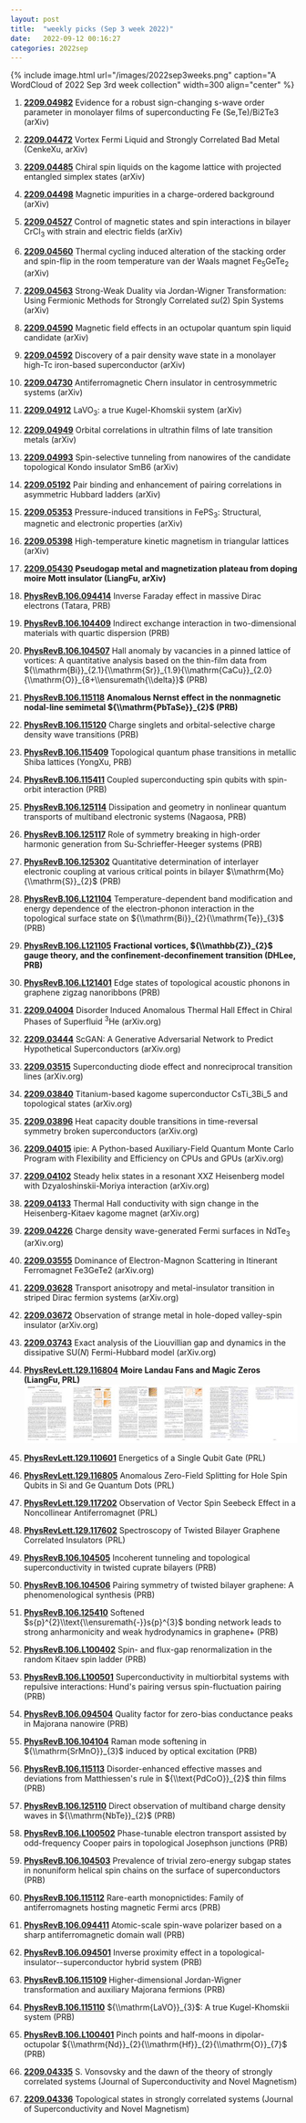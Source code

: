 ```yaml
---
layout: post
title:  "weekly picks (Sep 3 week 2022)"
date:   2022-09-12 00:16:27
categories: 2022sep
---
```


{% include image.html url="/images/2022sep3weeks.png" caption="A WordCloud of 2022 Sep 3rd week collection" width=300 align="center" %}


1. **[2209.04982](http://arxiv.org/abs/2209.04982)** Evidence for a robust sign-changing s-wave order parameter in monolayer films of superconducting Fe (Se,Te)/Bi2Te3 (arXiv)



1. **[2209.04472](http://arxiv.org/abs/2209.04472)** Vortex Fermi Liquid and Strongly Correlated Bad Metal (CenkeXu, arXiv)

1. **[2209.04485](http://arxiv.org/abs/2209.04485)** Chiral spin liquids on the kagome lattice with projected entangled simplex states (arXiv)

1. **[2209.04498](http://arxiv.org/abs/2209.04498)** Magnetic impurities in a charge-ordered background (arXiv)

1. **[2209.04527](http://arxiv.org/abs/2209.04527)** Control of magnetic states and spin interactions in bilayer CrCl$_{3}$ with strain and electric fields (arXiv)

1. **[2209.04560](http://arxiv.org/abs/2209.04560)** Thermal cycling induced alteration of the stacking order and spin-flip in the room temperature van der Waals magnet Fe$_5$GeTe$_2$ (arXiv)

1. **[2209.04563](http://arxiv.org/abs/2209.04563)** Strong-Weak Duality via Jordan-Wigner Transformation: Using Fermionic Methods for Strongly Correlated $su(2)$ Spin Systems (arXiv)

1. **[2209.04590](http://arxiv.org/abs/2209.04590)** Magnetic field effects in an octupolar quantum spin liquid candidate (arXiv)

1. **[2209.04592](http://arxiv.org/abs/2209.04592)** Discovery of a pair density wave state in a monolayer high-Tc iron-based superconductor (arXiv)

1. **[2209.04730](http://arxiv.org/abs/2209.04730)** Antiferromagnetic Chern insulator in centrosymmetric systems (arXiv)

1. **[2209.04912](http://arxiv.org/abs/2209.04912)** LaVO$_3$: a true Kugel-Khomskii system (arXiv)

1. **[2209.04949](http://arxiv.org/abs/2209.04949)** Orbital correlations in ultrathin films of late transition metals (arXiv)

1. **[2209.04993](http://arxiv.org/abs/2209.04993)** Spin-selective tunneling from nanowires of the candidate topological Kondo insulator SmB6 (arXiv)

1. **[2209.05192](http://arxiv.org/abs/2209.05192)** Pair binding and enhancement of pairing correlations in asymmetric Hubbard ladders (arXiv)

1. **[2209.05353](http://arxiv.org/abs/2209.05353)** Pressure-induced transitions in FePS$_3$: Structural, magnetic and electronic properties (arXiv)

1. **[2209.05398](http://arxiv.org/abs/2209.05398)** High-temperature kinetic magnetism in triangular lattices (arXiv)

1. **[2209.05430](http://arxiv.org/abs/2209.05430)** **Pseudogap metal and magnetization plateau from doping moire Mott insulator (LiangFu, arXiv)**




1. **[PhysRevB.106.094414](https://link.aps.org/doi/10.1103/PhysRevB.106.094414)** Inverse Faraday effect in massive Dirac electrons (Tatara, PRB)

1. **[PhysRevB.106.104409](https://link.aps.org/doi/10.1103/PhysRevB.106.104409)** Indirect exchange interaction in two-dimensional materials with quartic dispersion (PRB)

1. **[PhysRevB.106.104507](https://link.aps.org/doi/10.1103/PhysRevB.106.104507)** Hall anomaly by vacancies in a pinned lattice of vortices: A quantitative analysis based on the thin-film data from ${\\mathrm{Bi}}_{2.1}{\\mathrm{Sr}}_{1.9}{\\mathrm{CaCu}}_{2.0}{\\mathrm{O}}_{8+\\ensuremath{\\delta}}$ (PRB)

1. **[PhysRevB.106.115118](https://link.aps.org/doi/10.1103/PhysRevB.106.115118)** **Anomalous Nernst effect in the nonmagnetic nodal-line semimetal ${\\mathrm{PbTaSe}}_{2}$ (PRB)**

1. **[PhysRevB.106.115120](https://link.aps.org/doi/10.1103/PhysRevB.106.115120)** Charge singlets and orbital-selective charge density wave transitions (PRB)

1. **[PhysRevB.106.115409](https://link.aps.org/doi/10.1103/PhysRevB.106.115409)** Topological quantum phase transitions in metallic Shiba lattices (YongXu, PRB)

1. **[PhysRevB.106.115411](https://link.aps.org/doi/10.1103/PhysRevB.106.115411)** Coupled superconducting spin qubits with spin-orbit interaction (PRB)

1. **[PhysRevB.106.125114](https://link.aps.org/doi/10.1103/PhysRevB.106.125114)** Dissipation and geometry in nonlinear quantum transports of multiband electronic systems (Nagaosa, PRB)

1. **[PhysRevB.106.125117](https://link.aps.org/doi/10.1103/PhysRevB.106.125117)** Role of symmetry breaking in high-order harmonic generation from Su-Schrieffer-Heeger systems (PRB)

1. **[PhysRevB.106.125302](https://link.aps.org/doi/10.1103/PhysRevB.106.125302)** Quantitative determination of interlayer electronic coupling at various critical points in bilayer $\\mathrm{Mo}{\\mathrm{S}}_{2}$ (PRB)

1. **[PhysRevB.106.L121104](https://link.aps.org/doi/10.1103/PhysRevB.106.L121104)** Temperature-dependent band modification and energy dependence of the electron-phonon interaction in the topological surface state on ${\\mathrm{Bi}}_{2}{\\mathrm{Te}}_{3}$ (PRB)

1. **[PhysRevB.106.L121105](https://link.aps.org/doi/10.1103/PhysRevB.106.L121105)** **Fractional vortices, ${\\mathbb{Z}}_{2}$ gauge theory, and the confinement-deconfinement transition (DHLee, PRB)**

1. **[PhysRevB.106.L121401](https://link.aps.org/doi/10.1103/PhysRevB.106.L121401)** Edge states of topological acoustic phonons in graphene zigzag nanoribbons (PRB)





1. **[2209.04004](http://arxiv.org/abs/2209.04004)** Disorder Induced Anomalous Thermal Hall Effect in Chiral Phases of Superfluid $^3$He (arXiv.org)

1. **[2209.03444](http://arxiv.org/abs/2209.03444)** ScGAN: A Generative Adversarial Network to Predict Hypothetical Superconductors (arXiv.org)

1. **[2209.03515](http://arxiv.org/abs/2209.03515)** Superconducting diode effect and nonreciprocal transition lines (arXiv.org)

1. **[2209.03840](http://arxiv.org/abs/2209.03840)** Titanium-based kagome superconductor CsTi_3Bi_5 and topological states (arXiv.org)

1. **[2209.03896](http://arxiv.org/abs/2209.03896)** Heat capacity double transitions in time-reversal symmetry broken superconductors (arXiv.org)

1. **[2209.04015](http://arxiv.org/abs/2209.04015)** ipie: A Python-based Auxiliary-Field Quantum Monte Carlo Program with Flexibility and Efficiency on CPUs and GPUs (arXiv.org)

1. **[2209.04102](http://arxiv.org/abs/2209.04102)** Steady helix states in a resonant XXZ Heisenberg model with Dzyaloshinskii-Moriya interaction (arXiv.org)

1. **[2209.04133](http://arxiv.org/abs/2209.04133)** Thermal Hall conductivity with sign change in the Heisenberg-Kitaev kagome magnet (arXiv.org)

1. **[2209.04226](http://arxiv.org/abs/2209.04226)** Charge density wave-generated Fermi surfaces in NdTe$_3$ (arXiv.org)

1. **[2209.03555](http://arxiv.org/abs/2209.03555)** Dominance of Electron-Magnon Scattering in Itinerant Ferromagnet Fe3GeTe2 (arXiv.org)

1. **[2209.03628](http://arxiv.org/abs/2209.03628)** Transport anisotropy and metal-insulator transition in striped Dirac fermion systems (arXiv.org)

1. **[2209.03672](http://arxiv.org/abs/2209.03672)** Observation of strange metal in hole-doped valley-spin insulator (arXiv.org)

1. **[2209.03743](http://arxiv.org/abs/2209.03743)** Exact analysis of the Liouvillian gap and dynamics in the dissipative SU($N$) Fermi-Hubbard model (arXiv.org)

1. **[PhysRevLett.129.116804](https://link.aps.org/doi/10.1103/PhysRevLett.129.116804)** **Moire Landau Fans and Magic Zeros (LiangFu, PRL)** ![](/images/PhysRevLett.129.116804.pdf.jpg)

1. **[PhysRevLett.129.110601](https://link.aps.org/doi/10.1103/PhysRevLett.129.110601)** Energetics of a Single Qubit Gate (PRL)

1. **[PhysRevLett.129.116805](https://link.aps.org/doi/10.1103/PhysRevLett.129.116805)** Anomalous Zero-Field Splitting for Hole Spin Qubits in Si and Ge Quantum Dots (PRL)

1. **[PhysRevLett.129.117202](https://link.aps.org/doi/10.1103/PhysRevLett.129.117202)** Observation of Vector Spin Seebeck Effect in a Noncollinear Antiferromagnet (PRL)

1. **[PhysRevLett.129.117602](https://link.aps.org/doi/10.1103/PhysRevLett.129.117602)** Spectroscopy of Twisted Bilayer Graphene Correlated Insulators (PRL)

1. **[PhysRevB.106.104505](https://link.aps.org/doi/10.1103/PhysRevB.106.104505)** Incoherent tunneling and topological superconductivity in twisted cuprate bilayers (PRB)

1. **[PhysRevB.106.104506](https://link.aps.org/doi/10.1103/PhysRevB.106.104506)** Pairing symmetry of twisted bilayer graphene: A phenomenological synthesis (PRB)

1. **[PhysRevB.106.125410](https://link.aps.org/doi/10.1103/PhysRevB.106.125410)** Softened $s{p}^{2}\\text{\\ensuremath{-}}s{p}^{3}$ bonding network leads to strong anharmonicity and weak hydrodynamics in graphene+ (PRB)

1. **[PhysRevB.106.L100402](https://link.aps.org/doi/10.1103/PhysRevB.106.L100402)** Spin- and flux-gap renormalization in the random Kitaev spin ladder (PRB)

1. **[PhysRevB.106.L100501](https://link.aps.org/doi/10.1103/PhysRevB.106.L100501)** Superconductivity in multiorbital systems with repulsive interactions: Hund's pairing versus spin-fluctuation pairing (PRB)

1. **[PhysRevB.106.094504](https://link.aps.org/doi/10.1103/PhysRevB.106.094504)** Quality factor for zero-bias conductance peaks in Majorana nanowire (PRB)

1. **[PhysRevB.106.104104](https://link.aps.org/doi/10.1103/PhysRevB.106.104104)** Raman mode softening in ${\\mathrm{SrMnO}}_{3}$ induced by optical excitation (PRB)

1. **[PhysRevB.106.115113](https://link.aps.org/doi/10.1103/PhysRevB.106.115113)** Disorder-enhanced effective masses and deviations from Matthiessen's rule in ${\\text{PdCoO}}_{2}$ thin films (PRB)

1. **[PhysRevB.106.125110](https://link.aps.org/doi/10.1103/PhysRevB.106.125110)** Direct observation of multiband charge density waves in ${\\mathrm{NbTe}}_{2}$ (PRB)

1. **[PhysRevB.106.L100502](https://link.aps.org/doi/10.1103/PhysRevB.106.L100502)** Phase-tunable electron transport assisted by odd-frequency Cooper pairs in topological Josephson junctions (PRB)

1. **[PhysRevB.106.104503](https://link.aps.org/doi/10.1103/PhysRevB.106.104503)** Prevalence of trivial zero-energy subgap states in nonuniform helical spin chains on the surface of superconductors (PRB)

1. **[PhysRevB.106.115112](https://link.aps.org/doi/10.1103/PhysRevB.106.115112)** Rare-earth monopnictides: Family of antiferromagnets hosting magnetic Fermi arcs (PRB)

1. **[PhysRevB.106.094411](https://link.aps.org/doi/10.1103/PhysRevB.106.094411)** Atomic-scale spin-wave polarizer based on a sharp antiferromagnetic domain wall (PRB)

1. **[PhysRevB.106.094501](https://link.aps.org/doi/10.1103/PhysRevB.106.094501)** Inverse proximity effect in a topological-insulator--superconductor hybrid system (PRB)

1. **[PhysRevB.106.115109](https://link.aps.org/doi/10.1103/PhysRevB.106.115109)** Higher-dimensional Jordan-Wigner transformation and auxiliary Majorana fermions (PRB)

1. **[PhysRevB.106.115110](https://link.aps.org/doi/10.1103/PhysRevB.106.115110)** ${\\mathrm{LaVO}}_{3}$: A true Kugel-Khomskii system (PRB)

1. **[PhysRevB.106.L100401](https://link.aps.org/doi/10.1103/PhysRevB.106.L100401)** Pinch points and half-moons in dipolar-octupolar ${\\mathrm{Nd}}_{2}{\\mathrm{Hf}}_{2}{\\mathrm{O}}_{7}$ (PRB)

1. **[2209.04335](http://arxiv.org/abs/2209.04335)** S. Vonsovsky and the dawn of the theory of strongly correlated systems (Journal of Superconductivity and Novel Magnetism)

1. **[2209.04336](http://arxiv.org/abs/2209.04336)** Topological states in strongly correlated systems (Journal of Superconductivity and Novel Magnetism)
